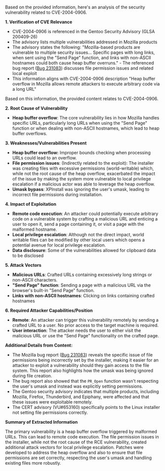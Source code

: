 Based on the provided information, here's an analysis of the security vulnerability related to CVE-2004-0906.

**1. Verification of CVE Relevance**

   - CVE-2004-0906 is referenced in the Gentoo Security Advisory (GLSA 200409-26)
   - The advisory lists multiple vulnerabilities addressed in Mozilla products
   - The advisory states the following: "Mozilla-based products are vulnerable to multiple security issues...  Specific pages with long links, when sent using the "Send Page" function, and links with non-ASCII hostnames could both cause heap buffer overruns."
    - The referenced bug report ([Bug 231083](/show_bug.cgi?id=231083)) discusses file permission issues and related local exploit
   - This information aligns with CVE-2004-0906 description "Heap buffer overflow in Mozilla allows remote attackers to execute arbitrary code via a long URL"

Based on this information, the provided content relates to CVE-2004-0906.

**2. Root Cause of Vulnerability**

   - **Heap buffer overflow**:  The core vulnerability lies in how Mozilla handles specific URLs, particularly long URLs when using the "Send Page" function or when dealing with non-ASCII hostnames, which lead to heap buffer overflows.

**3. Weaknesses/Vulnerabilities Present**

   - **Heap buffer overflow:** Improper bounds checking when processing URLs could lead to an overflow.
   - **File permission issues**: (Indirectly related to the exploit): The installer was creating files with excessive permissions (world-writable) which, while not the root cause of the heap overflow, exacerbated the impact of the issue by making the system more vulnerable to local privilege escalation if a malicious actor was able to leverage the heap overflow.
   - **Umask bypass**: XPInstall was ignoring the user's umask, leading to incorrect file permissions during installation.

**4. Impact of Exploitation**

   - **Remote code execution**: An attacker could potentially execute arbitrary code on a vulnerable system by crafting a malicious URL and enticing a user to open it, send a page containing it, or visit a page with the malformed hostname.
   - **Local privilege escalation**: Although not the direct impact, world writable files can be modified by other local users which opens a potential avenue for local privilege escalation.
   - **Data disclosure**: Some of the vulnerabilities allowed for clipboard data to be disclosed

**5. Attack Vectors**

   - **Malicious URLs**: Crafted URLs containing excessively long strings or non-ASCII characters.
   - **"Send Page" function**: Sending a page with a malicious URL via the browser's built-in "Send Page" function.
   - **Links with non-ASCII hostnames**: Clicking on links containing crafted hostnames

**6. Required Attacker Capabilities/Position**

   - **Remote**: An attacker can trigger this vulnerability remotely by sending a crafted URL to a user. No prior access to the target machine is required.
   - **User interaction**: The attacker needs the user to either visit the malicious URL or use the "Send Page" functionality on the crafted page.

**Additional Details from Content:**

*   The Mozilla bug report ([Bug 231083](/show_bug.cgi?id=231083)) reveals the specific issue of file permissions being incorrectly set by the installer, making it easier for an attacker to exploit a vulnerability should they gain access to the file system. This report also highlights how the umask was being ignored during file creation.
*   The bug report also showed that the `PR_Open` function wasn't respecting the user's umask and instead was explicitly setting permissions.
*   The Gentoo security advisory indicates that multiple products, including Mozilla, Firefox, Thunderbird, and Epiphany, were affected and that these issues were exploitable remotely.
*   The CERT advisory (VU#653160) specifically points to the Linux installer not setting file permissions correctly.

**Summary of Extracted Information**

The primary vulnerability is a heap buffer overflow triggered by malformed URLs. This can lead to remote code execution. The file permission issues in the installer, while not the root cause of the RCE vulnerability, created additional attack vectors for local privilege escalation. Patches were developed to address the heap overflow and also to ensure that file permissions are set correctly, respecting the user's umask and handling existing files more robustly.